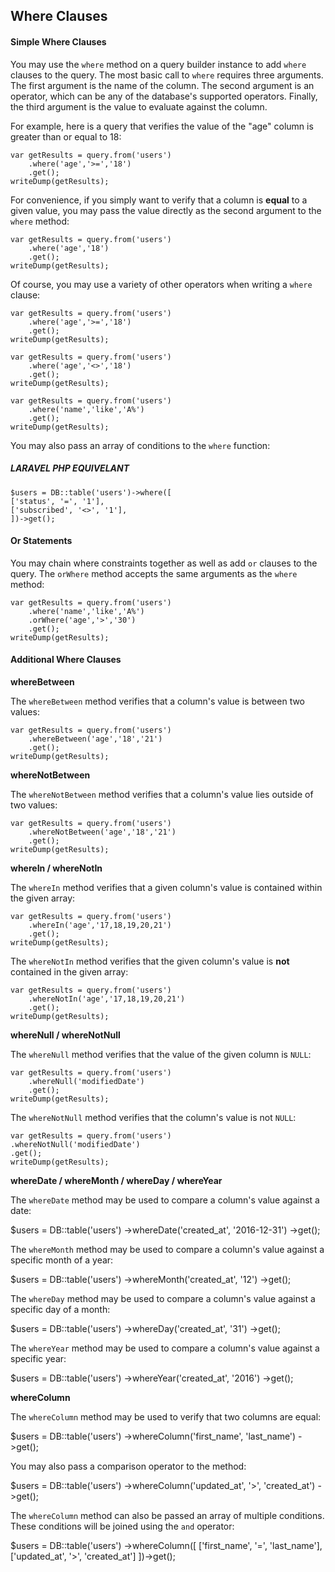 ## Where Clauses

#### Simple Where Clauses

You may use the `where` method on a query builder instance to add `where` clauses to the query. The most basic call to `where` requires three arguments. The first argument is the name of the column. The second argument is an operator, which can be any of the database's supported operators. Finally, the third argument is the value to evaluate against the column.

For example, here is a query that verifies the value of the "age" column is greater than or equal to 18:
```
var getResults = query.from('users')
    .where('age','>=','18')
    .get();
writeDump(getResults);

```


For convenience, if you simply want to verify that a column is **equal** to a given value, you may pass the value directly as the second argument to the `where` method:
```
var getResults = query.from('users')
    .where('age','18')
    .get();
writeDump(getResults);

```


Of course, you may use a variety of other operators when writing a `where` clause:


```
var getResults = query.from('users')
    .where('age','>=','18')
    .get();
writeDump(getResults);

var getResults = query.from('users')
    .where('age','<>','18')
    .get();
writeDump(getResults);

var getResults = query.from('users')
    .where('name','like','A%')
    .get();
writeDump(getResults);

```

You may also pass an array of conditions to the `where` function:

##### LARAVEL PHP EQUIVELANT
```
$users = DB::table('users')->where([
['status', '=', '1'],
['subscribed', '<>', '1'],
])->get();
```

#### Or Statements

You may chain where constraints together as well as add `or` clauses to the query. The `orWhere` method accepts the same arguments as the `where` method:


```
var getResults = query.from('users')
    .where('name','like','A%')
    .orWhere('age','>','30')
    .get();
writeDump(getResults);
```
#### Additional Where Clauses

**whereBetween**

The `whereBetween` method verifies that a column's value is between two values:

```
var getResults = query.from('users')
    .whereBetween('age','18','21')
    .get();
writeDump(getResults);
```
**whereNotBetween**

The `whereNotBetween` method verifies that a column's value lies outside of two values:

```
var getResults = query.from('users')
    .whereNotBetween('age','18','21')
    .get();
writeDump(getResults);
```


**whereIn / whereNotIn**

The `whereIn` method verifies that a given column's value is contained within the given array:

```
var getResults = query.from('users')
    .whereIn('age','17,18,19,20,21')
    .get();
writeDump(getResults);
```

The `whereNotIn` method verifies that the given column's value is **not** contained in the given array:


```
var getResults = query.from('users')
    .whereNotIn('age','17,18,19,20,21')
    .get();
writeDump(getResults);
```


**whereNull / whereNotNull**

The `whereNull` method verifies that the value of the given column is `NULL`:

```
var getResults = query.from('users')
    .whereNull('modifiedDate')
    .get();
writeDump(getResults);
```

The `whereNotNull` method verifies that the column's value is not `NULL`:


```
var getResults = query.from('users')
.whereNotNull('modifiedDate')
.get();
writeDump(getResults);
```

**whereDate / whereMonth / whereDay / whereYear**

The `whereDate` method may be used to compare a column's value against a date:

$users = DB::table('users')
->whereDate('created_at', '2016-12-31')
->get();

The `whereMonth` method may be used to compare a column's value against a specific month of a year:

$users = DB::table('users')
->whereMonth('created_at', '12')
->get();

The `whereDay` method may be used to compare a column's value against a specific day of a month:

$users = DB::table('users')
->whereDay('created_at', '31')
->get();

The `whereYear` method may be used to compare a column's value against a specific year:

$users = DB::table('users')
->whereYear('created_at', '2016')
->get();

**whereColumn**

The `whereColumn` method may be used to verify that two columns are equal:

$users = DB::table('users')
->whereColumn('first_name', 'last_name')
->get();

You may also pass a comparison operator to the method:

$users = DB::table('users')
->whereColumn('updated_at', '>', 'created_at')
->get();

The `whereColumn` method can also be passed an array of multiple conditions. These conditions will be joined using the `and` operator:

$users = DB::table('users')
->whereColumn([
['first_name', '=', 'last_name'],
['updated_at', '>', 'created_at']
])->get();

